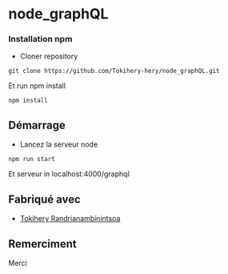 # node_graphQL

### Installation npm
- Cloner repository

``git clone https://github.com/Tokihery-hery/node_graphQL.git``

Et run npm install

``npm install``

## Démarrage


- Lancez la serveur node 


``npm run start``
 
Et serveur in localhost:4000/graphql


## Fabriqué avec

* [Tokihery Randrianambinintsoa](https://github.com/Tokihery-hery) 

## Remerciment

Merci


